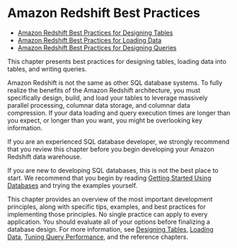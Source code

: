 # Amazon Redshift Best Practices<a name="best-practices"></a>


+ [Amazon Redshift Best Practices for Designing Tables](c_designing-tables-best-practices.md)
+ [Amazon Redshift Best Practices for Loading Data](c_loading-data-best-practices.md)
+ [Amazon Redshift Best Practices for Designing Queries](c_designing-queries-best-practices.md)

This chapter presents best practices for designing tables, loading data into tables, and writing queries\.  

Amazon Redshift is not the same as other SQL database systems\. To fully realize the benefits of the Amazon Redshift architecture, you must specifically design, build, and load your tables to leverage massively parallel processing, columnar data storage, and columnar data compression\. If your data loading and query execution times are longer than you expect, or longer than you want, you might be overlooking key information\. 

If you are an experienced SQL database developer, we strongly recommend that you review this chapter before you begin developing your Amazon Redshift data warehouse\. 

If you are new to developing SQL databases, this is not the best place to start\. We recommend that you begin by reading [Getting Started Using Databases](c_intro_to_admin.md) and trying the examples yourself\. 

This chapter provides an overview of the most important development principles, along with specific tips, examples, and best practices for implementing those principles\. No single practice can apply to every application\. You should evaluate all of your options before finalizing a database design\. For more information, see [Designing Tables](t_Creating_tables.md), [Loading Data](t_Loading_data.md), [Tuning Query Performance](c-optimizing-query-performance.md), and the reference chapters\. 